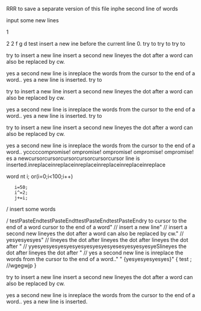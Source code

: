 
RRR to save a separate version of this file
inphe second line of words


input some new lines

1

2
2
f
g
d
test insert a new ine before the current line 0.
try to 
try to 
try to 


try to
insert a new line
insert a second new lineyes the dot after a word can also be replaced by cw.

yes a second new line is inreplace the words from the cursor to the end of a word..
yes a new line is inserted.
try to 


try to
insert a new line
insert a second new lineyes the dot after a word can also be replaced by cw.

yes a second new line is inreplace the words from the cursor to the end of a word..
yes a new line is inserted.
try to 


try to
insert a new line
insert a second new lineyes the dot after a word can also be replaced by cw.

yes a second new line is inreplace the words from the cursor to the end of a word..
ycccccompromise!
ompromise!
ompromise!
ompromise!
ompromise!
es a newcursorcursorcursorcursorcursorcursor line is inserted.inreplaceinreplaceinreplaceinreplaceinreplaceinreplace

word
nt i;
or(i=0;i<100;i++)

       i=50;
       i^=2;
       j+=i;




/
insert some words

/ testPasteEndtestPasteEndttestPasteEndtestPasteEndry to cursor to the end of a word cursor to the end of a word"
// insert a new line"
// insert a second new lineyes the dot after a word can also be replaced by cw."
// yesyesyesyes"
// lineyes the dot after lineyes the dot after lineyes the dot after "
// yyesyesyesyesyesyesyesyesyesyesesyesyesyesyeSlineyes the dot after lineyes the dot after "
// yes a second new line is inreplace the words from the cursor to the end of a word.."
"
{yesyesyesyesyes}"
{
	test ;
	//wgegwjp
}





try to
insert a new line
insert a second new lineyes the dot after a word can also be replaced by cw.

yes a second new line is inreplace the words from the cursor to the end of a word..
yes a new line is inserted.


